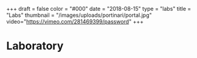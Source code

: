+++
draft = false
color = "#000"
date = "2018-08-15"
type = "labs"
title = "Labs"
thumbnail = "/images/uploads/portinari/portal.jpg"
video="https://vimeo.com/281469399/password"
+++

<h1>Laboratory</h1>